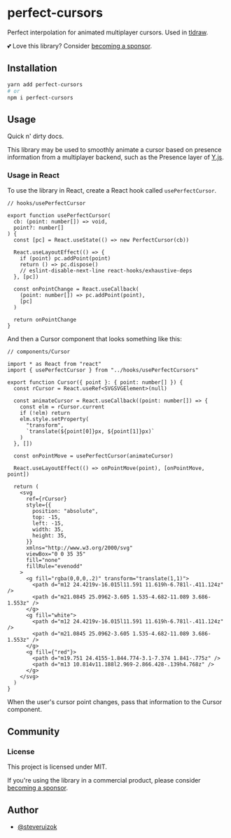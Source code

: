 # perfect-cursors

Perfect interpolation for animated multiplayer cursors. Used in [tldraw](https://tldraw.com).

💕 Love this library? Consider [becoming a sponsor](https://github.com/sponsors/steveruizok?frequency=recurring&sponsor=steveruizok).

## Installation

```bash
yarn add perfect-cursors
# or
npm i perfect-cursors
```

## Usage

Quick n' dirty docs.

This library may be used to smoothly animate a cursor based on presence information from a multiplayer backend, such as the Presence layer of [Y.js](https://github.com/yjs/yjs).

### Usage in React

To use the library in React, create a React hook called `usePerfectCursor`.

```tsx
// hooks/usePerfectCursor

export function usePerfectCursor(
  cb: (point: number[]) => void,
  point?: number[]
) {
  const [pc] = React.useState(() => new PerfectCursor(cb))

  React.useLayoutEffect(() => {
    if (point) pc.addPoint(point)
    return () => pc.dispose()
    // eslint-disable-next-line react-hooks/exhaustive-deps
  }, [pc])

  const onPointChange = React.useCallback(
    (point: number[]) => pc.addPoint(point),
    [pc]
  )

  return onPointChange
}
```

And then a Cursor component that looks something like this:

```tsx
// components/Cursor

import * as React from "react"
import { usePerfectCursor } from "../hooks/usePerfectCursors"

export function Cursor({ point }: { point: number[] }) {
  const rCursor = React.useRef<SVGSVGElement>(null)

  const animateCursor = React.useCallback((point: number[]) => {
    const elm = rCursor.current
    if (!elm) return
    elm.style.setProperty(
      "transform",
      `translate(${point[0]}px, ${point[1]}px)`
    )
  }, [])

  const onPointMove = usePerfectCursor(animateCursor)

  React.useLayoutEffect(() => onPointMove(point), [onPointMove, point])

  return (
    <svg
      ref={rCursor}
      style={{
        position: "absolute",
        top: -15,
        left: -15,
        width: 35,
        height: 35,
      }}
      xmlns="http://www.w3.org/2000/svg"
      viewBox="0 0 35 35"
      fill="none"
      fillRule="evenodd"
    >
      <g fill="rgba(0,0,0,.2)" transform="translate(1,1)">
        <path d="m12 24.4219v-16.015l11.591 11.619h-6.781l-.411.124z" />
        <path d="m21.0845 25.0962-3.605 1.535-4.682-11.089 3.686-1.553z" />
      </g>
      <g fill="white">
        <path d="m12 24.4219v-16.015l11.591 11.619h-6.781l-.411.124z" />
        <path d="m21.0845 25.0962-3.605 1.535-4.682-11.089 3.686-1.553z" />
      </g>
      <g fill={"red"}>
        <path d="m19.751 24.4155-1.844.774-3.1-7.374 1.841-.775z" />
        <path d="m13 10.814v11.188l2.969-2.866.428-.139h4.768z" />
      </g>
    </svg>
  )
}
```

When the user's cursor point changes, pass that information to the Cursor component.

## Community

### License

This project is licensed under MIT.

If you're using the library in a commercial product, please consider [becoming a sponsor](https://github.com/sponsors/steveruizok?frequency=recurring&sponsor=steveruizok).

## Author

- [@steveruizok](https://twitter.com/steveruizok)

